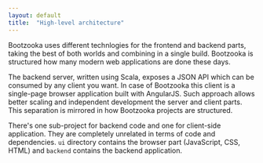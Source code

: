 ```yaml
---
layout: default
title:  "High-level architecture"
---
```


Bootzooka uses different technlogies for the frontend and backend parts, taking the best of both worlds and combining in a single build. Bootzooka is structured how many modern web applications are done these days.

The backend server, written using Scala, exposes a JSON API which can be consumed by any client you want. In case of Bootzooka this client is a single-page browser application built with AngularJS. Such approach allows better scaling and independent development the server and client parts. This separation is mirrored in how Bootzooka projects are structured.

There's one sub-project for backend code and one for client-side application. They are
completely unrelated in terms of code and dependencies. `ui` directory contains the browser part (JavaScript, CSS, HTML) and `backend` contains the backend application.
